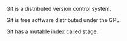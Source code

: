 Git is a distributed version control system.

Git is free software distributed under the GPL.

Git has a mutable index called stage. 

